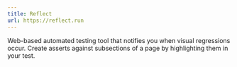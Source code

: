 ```yaml
---
title: Reflect
url: https://reflect.run
---
```


Web-based automated testing tool that notifies you when visual regressions occur.  Create asserts against subsections of a page by highlighting them in your test.
